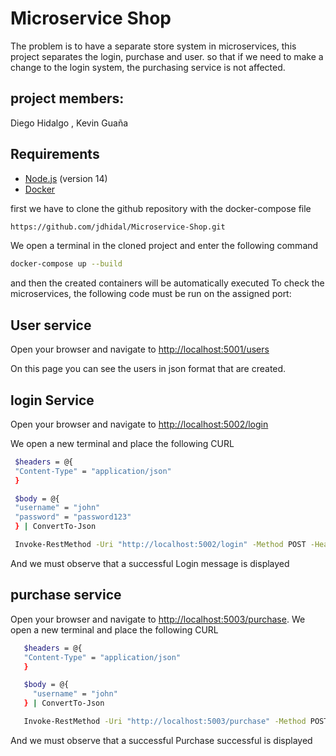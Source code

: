 # Microservice Shop

The problem is to have a separate store system in microservices, this project separates the login, purchase and user. so that if we need to make a change to the login system, the purchasing service is not affected.

## project members: 
Diego Hidalgo ,
Kevin Guaña
## Requirements

- [Node.js](https://nodejs.org/) (version 14)
- [Docker](https://www.docker.com/get-started)

 first we have to clone the github repository with the docker-compose file
 
```sh
https://github.com/jdhidal/Microservice-Shop.git
```
We open a terminal in the cloned project and enter the following command

```sh
docker-compose up --build
```
and then the created containers will be automatically executed 
To check the microservices, the following code must be run on the assigned port:

## User service

Open your browser and navigate to [http://localhost:5001/users](http://localhost:5001/users)

On this page you can see the users in json format that are created.


## login Service

Open your browser and navigate to [http://localhost:5002/login](http://localhost:5002/login)

We open a new terminal and place the following CURL

   ``` sh
    $headers = @{
    "Content-Type" = "application/json"
    }

    $body = @{
    "username" = "john"
    "password" = "password123"
    } | ConvertTo-Json

    Invoke-RestMethod -Uri "http://localhost:5002/login" -Method POST -Headers $headers -Body $body
 ```
 And we must observe that a successful Login message is displayed

 
## purchase service
Open your browser and navigate to [http://localhost:5003/purchase](http://localhost:5003/purchase).
We open a new terminal and place the following CURL
 ``` sh
    $headers = @{
    "Content-Type" = "application/json"
    }

    $body = @{
      "username" = "john"
    } | ConvertTo-Json

    Invoke-RestMethod -Uri "http://localhost:5003/purchase" -Method POST -Headers $headers -Body $body
 ```
And we must observe that a successful Purchase successful is displayed
